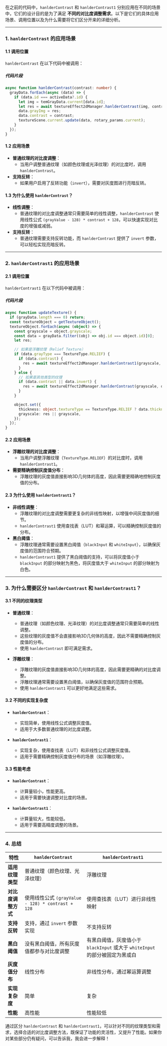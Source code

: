 在之前的代码中，`hanlderContrast` 和 `hanlderContrast1` 分别应用在不同的场景中，它们的设计目的是为了满足 **不同的对比度调整需求**。以下是它们的具体应用场景、调用位置以及为什么需要将它们区分开来的详细分析。

---

### **1. `hanlderContrast` 的应用场景**

#### **1.1 调用位置**
`hanlderContrast` 在以下代码中被调用：

##### **代码片段**
```typescript
async function hanlderContrast(contrast: number) {
  grayData.forEach(async (data) => {
    if (data.id === activeData?.id) {
      let img = temGrayData.current[data.id];
      let res = await textureEffect2dManager.hanlderContrast(img, contrast, invert);
      data.grayImg = res;
      data.contrast = contrast;
      textureScene.current.update(data, rotary_params.current);
    }
  });
}
```

#### **1.2 应用场景**
- **普通纹理的对比度调整**：
  - 当用户调整普通纹理（如颜色纹理或光泽纹理）的对比度时，调用 `hanlderContrast`。
- **支持反转**：
  - 如果用户启用了反转功能（`invert`），需要对灰度图进行亮暗反转。

#### **1.3 为什么使用 `hanlderContrast`？**
- **线性调整**：
  - 普通纹理的对比度调整通常只需要简单的线性调整，`hanlderContrast` 使用线性公式 `(grayValue - 128) * contrast + 128`，可以快速实现对比度的增强或减弱。
- **支持反转**：
  - 普通纹理需要支持反转功能，而 `hanlderContrast` 提供了 `invert` 参数，可以轻松实现亮暗反转。

---

### **2. `hanlderContrast1` 的应用场景**

#### **2.1 调用位置**
`hanlderContrast1` 在以下代码中被调用：

##### **代码片段**
```typescript
async function updateTexture() {
  if (grayData.length === 0) return;
  const textureObject = getTextureObject();
  textureObject.forEach(async (object) => {
    const grayscale = object.grayscale;
    const data = grayData.filter((obj) => obj.id === object.id)[0];
    let res;

    // 如果是浮雕纹理（Relief Texture）
    if (data.grayType === TextureType.RELIEF) {
      if (data.contrast) {
        res = await textureEffect2dManager.hanlderContrast1(grayscale, data.contrast);
      }
    } else {
      // 如果是其他类型的纹理
      if (data.contrast || data.invert) {
        res = await textureEffect2dManager.hanlderContrast(grayscale, data.contrast || 1, data.invert);
      }
    }

    object.set({
      thickness: object.textureType == TextureType.RELIEF ? data.thickness : thickness,
      grayscale: res || grayscale,
    });
  });
}
```

#### **2.2 应用场景**
- **浮雕纹理的对比度调整**：
  - 当用户调整浮雕纹理（`TextureType.RELIEF`）的对比度时，调用 `hanlderContrast1`。
- **需要精确控制灰度值分布**：
  - 浮雕纹理的灰度值直接影响3D几何体的高度，因此需要更精确地控制灰度值的分布。

#### **2.3 为什么使用 `hanlderContrast1`？**
- **非线性调整**：
  - 浮雕纹理的对比度调整需要更复杂的非线性映射，以增强中间灰度值的细节。
  - `hanlderContrast1` 使用查找表（LUT）和幂运算，可以精确控制灰度值的分布。
- **黑白阈值**：
  - 浮雕纹理通常需要设置黑白阈值（`blackInput` 和 `whiteInput`），以确保灰度值的范围符合预期。
  - `hanlderContrast1` 提供了黑白阈值的支持，可以将灰度值小于 `blackInput` 的部分映射为黑色，将灰度值大于 `whiteInput` 的部分映射为白色。

---

### **3. 为什么需要区分 `hanlderContrast` 和 `hanlderContrast1`？**

#### **3.1 不同的纹理类型**
- **普通纹理**：
  - 普通纹理（如颜色纹理、光泽纹理）的对比度调整通常只需要简单的线性调整。
  - 这些纹理的灰度值不会直接影响3D几何体的高度，因此不需要精确控制灰度值的分布。
  - 使用 `hanlderContrast` 即可满足需求。

- **浮雕纹理**：
  - 浮雕纹理的灰度值直接影响3D几何体的高度，因此需要更精确的对比度调整。
  - 浮雕纹理通常需要设置黑白阈值，以确保灰度值的范围符合预期。
  - 使用 `hanlderContrast1` 可以更好地满足这些需求。

#### **3.2 不同的实现复杂度**
- **`hanlderContrast`**：
  - 实现简单，使用线性公式调整灰度值。
  - 适用于大多数普通纹理的对比度调整。

- **`hanlderContrast1`**：
  - 实现复杂，使用查找表（LUT）和非线性公式调整灰度值。
  - 适用于需要精确控制灰度值分布的场景（如浮雕纹理）。

#### **3.3 性能考虑**
- **`hanlderContrast`**：
  - 计算量较小，性能更高。
  - 适用于需要快速调整对比度的场景。

- **`hanlderContrast1`**：
  - 计算量较大，性能较低。
  - 适用于需要高精度调整的场景。

---

### **4. 总结**

| **特性**                | **`hanlderContrast`**                                   | **`hanlderContrast1`**                                |
|-------------------------|--------------------------------------------------------|------------------------------------------------------|
| **适用纹理类型**         | 普通纹理（颜色纹理、光泽纹理）                          | 浮雕纹理                                             |
| **对比度调整方式**       | 使用线性公式 `(grayValue - 128) * contrast + 128`       | 使用查找表（LUT）进行非线性映射                      |
| **支持反转**            | 支持，通过 `invert` 参数实现                            | 不支持反转                                           |
| **黑白阈值**            | 没有黑白阈值，所有灰度值都参与对比度调整                | 有黑白阈值，灰度值小于 `blackInput` 或大于 `whiteInput` 的部分被固定为黑或白 |
| **灰度值分布**          | 线性分布                                               | 非线性分布，通过幂运算调整                          |
| **实现复杂度**          | 简单                                                   | 复杂                                                 |
| **性能**                | 高性能                                                 | 性能较低                                             |

通过区分 `hanlderContrast` 和 `hanlderContrast1`，可以针对不同的纹理类型和需求，选择合适的对比度调整方法，既保证了功能的灵活性，又提升了性能。如果你对某些部分仍有疑问，可以告诉我，我会进一步解释！
